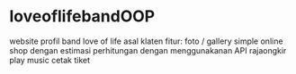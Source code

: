 # loveoflifebandOOP

website profil band love of life asal klaten
fitur:
  foto / gallery
  simple online shop dengan estimasi perhitungan dengan menggunakanan API rajaongkir
  play music
  cetak tiket  
